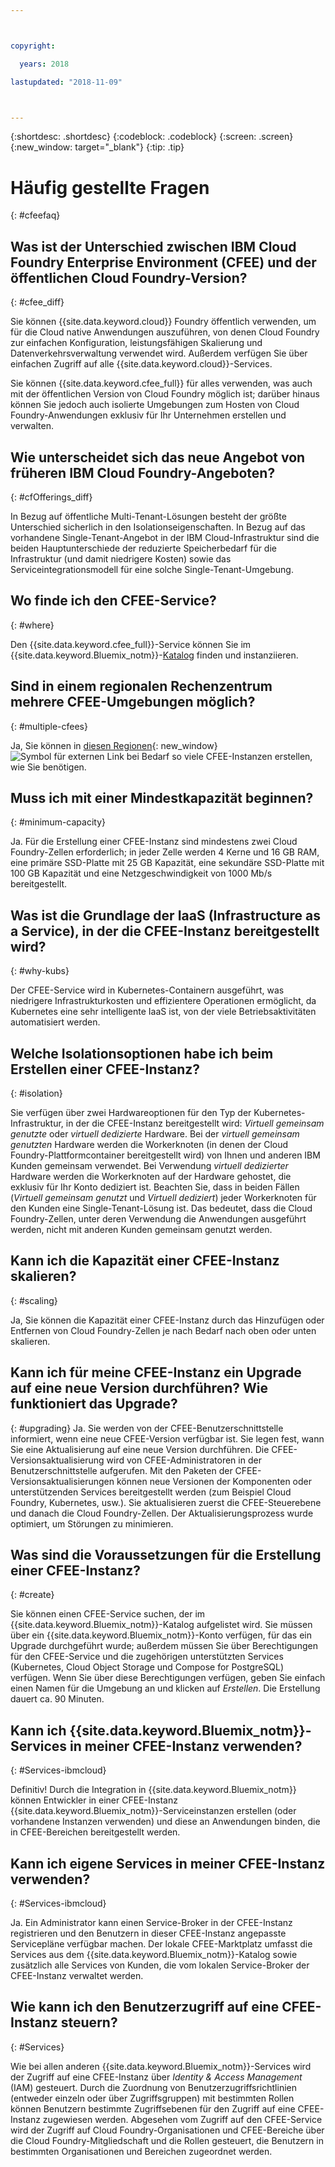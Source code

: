 ```yaml
---



copyright:

  years: 2018

lastupdated: "2018-11-09"



---
```


{:shortdesc: .shortdesc}
{:codeblock: .codeblock}
{:screen: .screen}
{:new_window: target="_blank"}
{:tip: .tip}

# Häufig gestellte Fragen
{: #cfeefaq}

## Was ist der Unterschied zwischen IBM Cloud Foundry Enterprise Environment (CFEE) und der öffentlichen Cloud Foundry-Version?
{: #cfee_diff}

Sie können {{site.data.keyword.cloud}} Foundry öffentlich verwenden, um für die Cloud native Anwendungen auszuführen, von denen Cloud Foundry zur einfachen Konfiguration, leistungsfähigen Skalierung und Datenverkehrsverwaltung verwendet wird. Außerdem verfügen Sie über einfachen Zugriff auf alle {{site.data.keyword.cloud}}-Services.

Sie können {{site.data.keyword.cfee_full}} für alles verwenden, was auch mit der öffentlichen Version von Cloud Foundry möglich ist; darüber hinaus können Sie jedoch auch isolierte Umgebungen zum Hosten von Cloud Foundry-Anwendungen exklusiv für Ihr Unternehmen erstellen und verwalten.


## Wie unterscheidet sich das neue Angebot von früheren IBM Cloud Foundry-Angeboten?
{: #cfOfferings_diff}

In Bezug auf öffentliche Multi-Tenant-Lösungen besteht der größte Unterschied sicherlich in den Isolationseigenschaften. In Bezug auf das vorhandene Single-Tenant-Angebot in der IBM Cloud-Infrastruktur sind die beiden Hauptunterschiede der reduzierte Speicherbedarf für die Infrastruktur (und damit niedrigere Kosten) sowie das Serviceintegrationsmodell für eine solche Single-Tenant-Umgebung.

## Wo finde ich den CFEE-Service?
{: #where}

Den {{site.data.keyword.cfee_full}}-Service können Sie im {{site.data.keyword.Bluemix_notm}}-[Katalog](https://console.stage1.bluemix.net/catalog) finden und instanziieren.

## Sind in einem regionalen Rechenzentrum mehrere CFEE-Umgebungen möglich?
{: #multiple-cfees}

Ja, Sie können in [diesen Regionen](https://dev.console.test.cloud.ibm.com/docs/cloud-foundry/index.html#provisioning-targets){: new_window} ![Symbol für externen Link](../icons/launch-glyph.svg "Symbol für externen Link") bei Bedarf so viele CFEE-Instanzen erstellen, wie Sie benötigen.

## Muss ich mit einer Mindestkapazität beginnen?
{: #minimum-capacity}

Ja. Für die Erstellung einer CFEE-Instanz sind mindestens zwei Cloud Foundry-Zellen erforderlich; in jeder Zelle werden 4 Kerne und 16 GB RAM, eine primäre SSD-Platte mit 25 GB Kapazität, eine sekundäre SSD-Platte mit 100 GB Kapazität und eine Netzgeschwindigkeit von 1000 Mb/s bereitgestellt.

## Was ist die Grundlage der IaaS (Infrastructure as a Service), in der die CFEE-Instanz bereitgestellt wird?
{: #why-kubs}

Der CFEE-Service wird in Kubernetes-Containern ausgeführt, was niedrigere Infrastrukturkosten und effizientere Operationen ermöglicht, da Kubernetes eine sehr intelligente IaaS ist, von der viele Betriebsaktivitäten automatisiert werden. 

## Welche Isolationsoptionen habe ich beim Erstellen einer CFEE-Instanz?
{: #isolation}

Sie verfügen über zwei Hardwareoptionen für den Typ der Kubernetes-Infrastruktur, in der die CFEE-Instanz bereitgestellt wird: _Virtuell gemeinsam genutzte_ oder _virtuell dedizierte_ Hardware. Bei der _virtuell gemeinsam genutzten_ Hardware werden die Workerknoten (in denen der Cloud Foundry-Plattformcontainer bereitgestellt wird) von Ihnen und anderen IBM Kunden gemeinsam verwendet. Bei Verwendung _virtuell dedizierter_ Hardware werden die Workerknoten auf der Hardware gehostet, die exklusiv für Ihr Konto dediziert ist. Beachten Sie, dass in beiden Fällen (_Virtuell gemeinsam genutzt_ und _Virtuell dediziert_) jeder Workerknoten für den Kunden eine Single-Tenant-Lösung ist. Das bedeutet, dass die Cloud Foundry-Zellen, unter deren Verwendung die Anwendungen ausgeführt werden, nicht mit anderen Kunden gemeinsam genutzt werden.

## Kann ich die Kapazität einer CFEE-Instanz skalieren?
{: #scaling}

Ja, Sie können die Kapazität einer CFEE-Instanz durch das Hinzufügen oder Entfernen von Cloud Foundry-Zellen je nach Bedarf nach oben oder unten skalieren.

## Kann ich für meine CFEE-Instanz ein Upgrade auf eine neue Version durchführen? Wie funktioniert das Upgrade?
{: #upgrading}
Ja. Sie werden von der CFEE-Benutzerschnittstelle informiert, wenn eine neue CFEE-Version verfügbar ist. Sie legen fest, wann Sie eine Aktualisierung auf eine neue Version durchführen. Die CFEE-Versionsaktualisierung wird von CFEE-Administratoren in der Benutzerschnittstelle aufgerufen. Mit den Paketen der CFEE-Versionsaktualisierungen können neue Versionen der Komponenten oder unterstützenden Services bereitgestellt werden (zum Beispiel Cloud Foundry, Kubernetes, usw.). Sie aktualisieren zuerst die CFEE-Steuerebene und danach die Cloud Foundry-Zellen. Der Aktualisierungsprozess wurde optimiert, um Störungen zu minimieren.

## Was sind die Voraussetzungen für die Erstellung einer CFEE-Instanz?
{: #create}

Sie können einen CFEE-Service suchen, der im {{site.data.keyword.Bluemix_notm}}-Katalog aufgelistet wird. Sie müssen über ein {{site.data.keyword.Bluemix_notm}}-Konto verfügen, für das ein Upgrade durchgeführt wurde; außerdem müssen Sie über Berechtigungen für den CFEE-Service und die zugehörigen unterstützten Services (Kubernetes, Cloud Object Storage und Compose for PostgreSQL) verfügen. Wenn Sie über diese Berechtigungen verfügen, geben Sie einfach einen Namen für die Umgebung an und klicken auf _Erstellen_. Die Erstellung dauert ca. 90 Minuten.

## Kann ich {{site.data.keyword.Bluemix_notm}}-Services in meiner CFEE-Instanz verwenden?
{: #Services-ibmcloud}

Definitiv! Durch die Integration in {{site.data.keyword.Bluemix_notm}} können Entwickler in einer CFEE-Instanz {{site.data.keyword.Bluemix_notm}}-Serviceinstanzen erstellen (oder vorhandene Instanzen verwenden) und diese an Anwendungen binden, die in CFEE-Bereichen bereitgestellt werden.

## Kann ich eigene Services in meiner CFEE-Instanz verwenden?
{: #Services-ibmcloud}

Ja. Ein Administrator kann einen Service-Broker in der CFEE-Instanz registrieren und den Benutzern in dieser CFEE-Instanz angepasste Servicepläne verfügbar machen. Der lokale CFEE-Marktplatz umfasst die Services aus dem {{site.data.keyword.Bluemix_notm}}-Katalog sowie zusätzlich alle Services von Kunden, die vom lokalen Service-Broker der CFEE-Instanz verwaltet werden.

## Wie kann ich den Benutzerzugriff auf eine CFEE-Instanz steuern?
{: #Services}

Wie bei allen anderen {{site.data.keyword.Bluemix_notm}}-Services wird der Zugriff auf eine CFEE-Instanz über _Identity & Access Management_ (IAM) gesteuert. Durch die Zuordnung von Benutzerzugriffsrichtlinien (entweder einzeln oder über Zugriffsgruppen) mit bestimmten Rollen können Benutzern bestimmte Zugriffsebenen für den Zugriff auf eine CFEE-Instanz zugewiesen werden. Abgesehen vom Zugriff auf den CFEE-Service wird der Zugriff auf Cloud Foundry-Organisationen und CFEE-Bereiche über die Cloud Foundry-Mitgliedschaft und die Rollen gesteuert, die Benutzern in bestimmten Organisationen und Bereichen zugeordnet werden.

